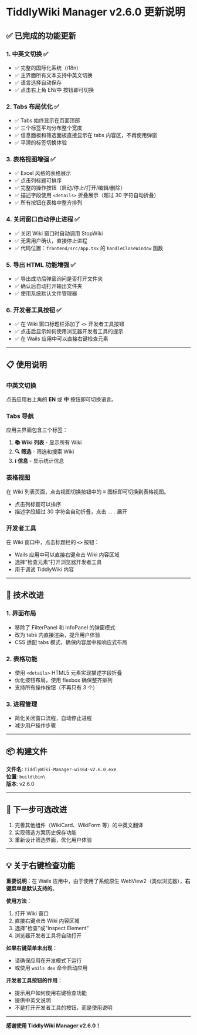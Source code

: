 # TiddlyWiki Manager v2.6.0 更新说明

## ✅ 已完成的功能更新

### 1. 中英文切换 ✅

- ✅ 完整的国际化系统（i18n）
- ✅ 主界面所有文本支持中英文切换
- ✅ 语言选择自动保存
- ✅ 点击右上角 EN/中 按钮即可切换

### 2. Tabs 布局优化 ✅

- ✅ Tabs 始终显示在页面顶部
- ✅ 三个标签平均分布整个宽度
- ✅ 信息面板和筛选面板直接显示在 tabs 内容区，不再使用弹窗
- ✅ 平滑的标签切换体验

### 3. 表格视图增强 ✅

- ✅ Excel 风格的表格展示
- ✅ 点击列标题可排序
- ✅ 完整的操作按钮（启动/停止/打开/编辑/删除）
- ✅ 描述字段使用 `<details>` 折叠展示（超过 30 字符自动折叠）
- ✅ 所有按钮在表格中整齐排列

### 4. 关闭窗口自动停止进程 ✅

- ✅ 关闭 Wiki 窗口时自动调用 StopWiki
- ✅ 无需用户确认，直接停止进程
- ✅ 代码位置：`frontend/src/App.tsx` 的 `handleCloseWindow` 函数

### 5. 导出 HTML 功能增强 ✅

- ✅ 导出成功后弹窗询问是否打开文件夹
- ✅ 确认后自动打开输出文件夹
- ✅ 使用系统默认文件管理器

### 6. 开发者工具按钮 ✅

- ✅ 在 Wiki 窗口标题栏添加了 `<>` 开发者工具按钮
- ✅ 点击后显示如何使用浏览器开发者工具的提示
- ✅ 在 Wails 应用中可以直接右键检查元素

---

## 📋 使用说明

### 中英文切换

点击应用右上角的 **EN** 或 **中** 按钮即可切换语言。

### Tabs 导航

应用主界面包含三个标签：

1. **📚 Wiki 列表** - 显示所有 Wiki
2. **🔍 筛选** - 筛选和搜索 Wiki
3. **ℹ️ 信息** - 显示统计信息

### 表格视图

在 Wiki 列表页面，点击视图切换按钮中的 **≡** 图标即可切换到表格视图。

- 点击列标题可以排序
- 描述字段超过 30 字符会自动折叠，点击 `...` 展开

### 开发者工具

在 Wiki 窗口中，点击标题栏的 **`<>`** 按钮：

- Wails 应用中可以直接右键点击 Wiki 内容区域
- 选择"检查元素"打开浏览器开发者工具
- 用于调试 TiddlyWiki 内容

---

## 🔧 技术改进

### 1. 界面布局

- 移除了 FilterPanel 和 InfoPanel 的弹窗模式
- 改为 tabs 内直接渲染，提升用户体验
- CSS 适配 tabs 模式，确保内容居中和响应式布局

### 2. 表格功能

- 使用 `<details>` HTML5 元素实现描述字段折叠
- 优化按钮布局，使用 flexbox 确保整齐排列
- 支持所有操作按钮（不再只有 3 个）

### 3. 进程管理

- 简化关闭窗口流程，自动停止进程
- 减少用户操作步骤

---

## 📦 构建文件

**文件名**: `TiddlyWiki-Manager-win64-v2.6.0.exe`  
**位置**: `build\bin\`  
**版本**: v2.6.0

---

## 🎯 下一步可选改进

1. 完善其他组件（WikiCard、WikiForm 等）的中英文翻译
2. 实现筛选方案历史保存功能
3. 重新设计筛选界面，优化用户体验

---

## 💡 关于右键检查功能

**重要说明**：在 Wails 应用中，由于使用了系统原生 WebView2（类似浏览器），**右键菜单是默认支持的**。

**使用方法**：

1. 打开 Wiki 窗口
2. 直接右键点击 Wiki 内容区域
3. 选择"检查"或"Inspect Element"
4. 浏览器开发者工具将自动打开

**如果右键菜单未出现**：

- 请确保应用在开发模式下运行
- 或使用 `wails dev` 命令启动应用

**开发者工具按钮的作用**：

- 提示用户如何使用右键检查功能
- 提供中英文说明
- 不是打开开发者工具的按钮，而是使用说明

---

**感谢使用 TiddlyWiki Manager v2.6.0！**
